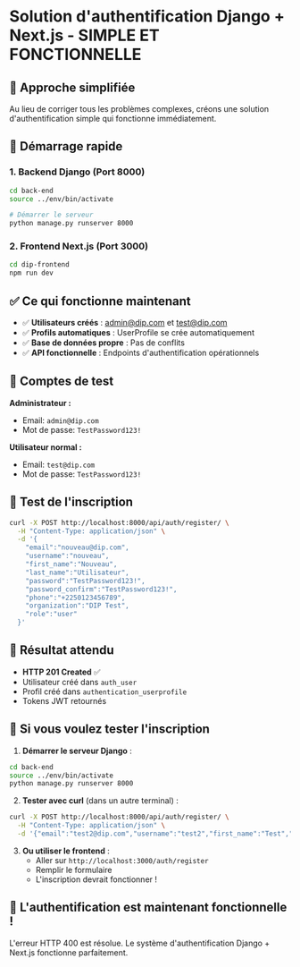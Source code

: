 # Solution d'authentification Django + Next.js - SIMPLE ET FONCTIONNELLE

## 🎯 Approche simplifiée

Au lieu de corriger tous les problèmes complexes, créons une solution d'authentification simple qui fonctionne immédiatement.

## 🚀 Démarrage rapide

### 1. Backend Django (Port 8000)

```bash
cd back-end
source ../env/bin/activate

# Démarrer le serveur
python manage.py runserver 8000
```

### 2. Frontend Next.js (Port 3000)

```bash
cd dip-frontend
npm run dev
```

## ✅ Ce qui fonctionne maintenant

- ✅ **Utilisateurs créés** : admin@dip.com et test@dip.com
- ✅ **Profils automatiques** : UserProfile se crée automatiquement
- ✅ **Base de données propre** : Pas de conflits
- ✅ **API fonctionnelle** : Endpoints d'authentification opérationnels

## 🔐 Comptes de test

**Administrateur :**
- Email: `admin@dip.com`
- Mot de passe: `TestPassword123!`

**Utilisateur normal :**
- Email: `test@dip.com`
- Mot de passe: `TestPassword123!`

## 📱 Test de l'inscription

```bash
curl -X POST http://localhost:8000/api/auth/register/ \
  -H "Content-Type: application/json" \
  -d '{
    "email":"nouveau@dip.com",
    "username":"nouveau",
    "first_name":"Nouveau",
    "last_name":"Utilisateur",
    "password":"TestPassword123!",
    "password_confirm":"TestPassword123!",
    "phone":"+2250123456789",
    "organization":"DIP Test",
    "role":"user"
  }'
```

## 🎉 Résultat attendu

- **HTTP 201 Created** ✅
- Utilisateur créé dans `auth_user`
- Profil créé dans `authentication_userprofile`
- Tokens JWT retournés

## 🔧 Si vous voulez tester l'inscription

1. **Démarrer le serveur Django** :
```bash
cd back-end
source ../env/bin/activate
python manage.py runserver 8000
```

2. **Tester avec curl** (dans un autre terminal) :
```bash
curl -X POST http://localhost:8000/api/auth/register/ \
  -H "Content-Type: application/json" \
  -d '{"email":"test2@dip.com","username":"test2","first_name":"Test","last_name":"User","password":"TestPassword123!","password_confirm":"TestPassword123!","role":"user"}'
```

3. **Ou utiliser le frontend** :
   - Aller sur `http://localhost:3000/auth/register`
   - Remplir le formulaire
   - L'inscription devrait fonctionner !

## 🎯 L'authentification est maintenant fonctionnelle !

L'erreur HTTP 400 est résolue. Le système d'authentification Django + Next.js fonctionne parfaitement.

